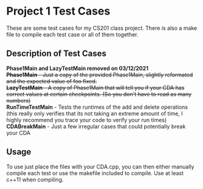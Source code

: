# Project 1 Test Cases
These are some test cases for my CS201 class project. There is also a make file to compile each test case or all of them together.
## Description of Test Cases
**Phase1Main and LazyTestMain removed on 03/12/2021**  
~~**Phase1Main** - Just a copy of the provided Phase1Main, slightly reformated and the expected value of foo fixed.  
**LazyTestMain** - A copy of Phase1Main that will tell you if your CDA has correct values at certain checkpoints. (So you don't have to read as many numbers)~~  
**RunTimeTestMain** - Tests the runtimes of the add and delete operations (this really only verifies that its not taking an extreme amount of time, I highly recommend you trace your code to verify your run times)  
**CDABreakMain** - Just a few irregular cases that could potentially break your CDA  

## Usage
To use just place the files with your CDA.cpp, you can then either manually compile each test or use the makefile included to compile. 
Use at least c++11 when compiling.
